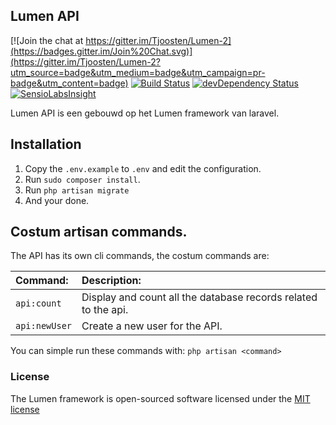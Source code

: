 ## Lumen API

[![Join the chat at https://gitter.im/Tjoosten/Lumen-2](https://badges.gitter.im/Join%20Chat.svg)](https://gitter.im/Tjoosten/Lumen-2?utm_source=badge&utm_medium=badge&utm_campaign=pr-badge&utm_content=badge)
[![Build Status](https://travis-ci.org/Tjoosten/Lumen-2.svg?branch=master)](https://travis-ci.org/Tjoosten/Lumen-2)
[![devDependency Status](https://img.shields.io/david/dev/Tjoosten/lumen-2.svg?style=flat)](https://david-dm.org/Tjoosten/lumen-2#info=devDependencies)
[![SensioLabsInsight](https://insight.sensiolabs.com/projects/13d9c0fa-d01e-452c-88dd-b95a8debe9a3/mini.png)](https://insight.sensiolabs.com/projects/13d9c0fa-d01e-452c-88dd-b95a8debe9a3)

Lumen API is een gebouwd op het Lumen framework van laravel.

## Installation

1) Copy the `.env.example` to `.env` and edit the configuration.
2) Run `sudo composer install`. 
3) Run `php artisan migrate`
4) And your done.

## Costum artisan commands.

The API has its own cli commands, the costum commands are:

| Command:      | Description:                                                             |
| :------------ | :----------------------------------------------------------------------- |
| `api:count`   | Display and count all the database records related to the api.           |
| `api:newUser` | Create a new user for the API.                                           |

You can simple run these commands with: `php artisan <command>`

### License

The Lumen framework is open-sourced software licensed under the [MIT license](http://opensource.org/licenses/MIT)
